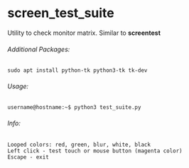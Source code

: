 # screen_test_suite

Utility to check monitor matrix. Similar to **screentest**

###### Additional Packages:
```
sudo apt install python-tk python3-tk tk-dev
```

###### Usage:
```
username@hostname:~$ python3 test_suite.py
```

###### Info:
```
Looped colors: red, green, blur, white, black
Left click - test touch or mouse button (magenta color)
Escape - exit
```
